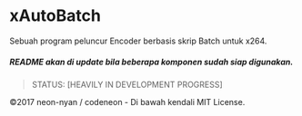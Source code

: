 # xAutoBatch
Sebuah program peluncur Encoder berbasis skrip Batch untuk x264.
<br/>
##### README akan di update bila beberapa komponen sudah siap digunakan.
> STATUS: [HEAVILY IN DEVELOPMENT PROGRESS]

©2017 neon-nyan / codeneon - Di bawah kendali MIT License.
